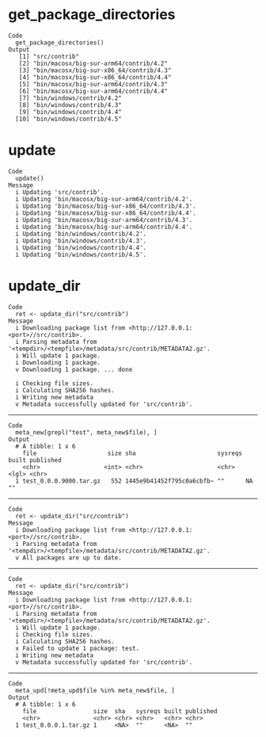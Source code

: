 # get_package_directories

    Code
      get_package_directories()
    Output
       [1] "src/contrib"                          
       [2] "bin/macosx/big-sur-arm64/contrib/4.2" 
       [3] "bin/macosx/big-sur-x86_64/contrib/4.3"
       [4] "bin/macosx/big-sur-x86_64/contrib/4.4"
       [5] "bin/macosx/big-sur-arm64/contrib/4.3" 
       [6] "bin/macosx/big-sur-arm64/contrib/4.4" 
       [7] "bin/windows/contrib/4.2"              
       [8] "bin/windows/contrib/4.3"              
       [9] "bin/windows/contrib/4.4"              
      [10] "bin/windows/contrib/4.5"              

# update

    Code
      update()
    Message
      i Updating 'src/contrib'.
      i Updating 'bin/macosx/big-sur-arm64/contrib/4.2'.
      i Updating 'bin/macosx/big-sur-x86_64/contrib/4.3'.
      i Updating 'bin/macosx/big-sur-x86_64/contrib/4.4'.
      i Updating 'bin/macosx/big-sur-arm64/contrib/4.3'.
      i Updating 'bin/macosx/big-sur-arm64/contrib/4.4'.
      i Updating 'bin/windows/contrib/4.2'.
      i Updating 'bin/windows/contrib/4.3'.
      i Updating 'bin/windows/contrib/4.4'.
      i Updating 'bin/windows/contrib/4.5'.

# update_dir

    Code
      ret <- update_dir("src/contrib")
    Message
      i Downloading package list from <http://127.0.0.1:<port>//src/contrib>.
      i Parsing metadata from '<tempdir>/<tempfile>/metadata/src/contrib/METADATA2.gz'.
      i Will update 1 package.
      i Downloading 1 package.
      v Downloading 1 package. ... done
      
      i Checking file sizes.
      i Calculating SHA256 hashes.
      i Writing new metadata
      v Metadata successfully updated for 'src/contrib'.

---

    Code
      meta_new[grepl("test", meta_new$file), ]
    Output
      # A tibble: 1 x 6
        file                    size sha                       sysreqs built published
        <chr>                  <int> <chr>                     <chr>   <lgl> <chr>    
      1 test_0.0.0.9000.tar.gz   552 1445e9b41452f795c0a6cbfb~ ""      NA    ""       

---

    Code
      ret <- update_dir("src/contrib")
    Message
      i Downloading package list from <http://127.0.0.1:<port>//src/contrib>.
      i Parsing metadata from '<tempdir>/<tempfile>/metadata/src/contrib/METADATA2.gz'.
      v All packages are up to date.

---

    Code
      ret <- update_dir("src/contrib")
    Message
      i Downloading package list from <http://127.0.0.1:<port>//src/contrib>.
      i Parsing metadata from '<tempdir>/<tempfile>/metadata/src/contrib/METADATA2.gz'.
      i Will update 1 package.
      i Checking file sizes.
      i Calculating SHA256 hashes.
      x Failed to update 1 package: test.
      i Writing new metadata
      v Metadata successfully updated for 'src/contrib'.

---

    Code
      meta_upd[!meta_upd$file %in% meta_new$file, ]
    Output
      # A tibble: 1 x 6
        file                size  sha   sysreqs built published
        <chr>               <chr> <chr> <chr>   <chr> <chr>    
      1 test_0.0.0.1.tar.gz 1     <NA>  ""      <NA>  ""       

